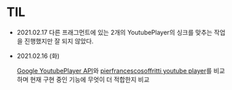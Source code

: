 # TIL

- 2021.02.17
  다른 프래그먼트에 있는 2개의 YoutubePlayer의 싱크를 맞추는 작업을 진행했지만 잘 되지 않았다.

- 2021.02.16 (화)

  [Google YoutubePlayer API](https://developers.google.com/youtube/android/player/reference/com/google/android/youtube/player/YouTubePlayer?hl=ko)와  [pierfrancescosoffritti youtube player](https://github.com/PierfrancescoSoffritti/android-youtube-player)를 비교하며 현재 구현 중인 기능에 무엇이 더 적합한지 비교
